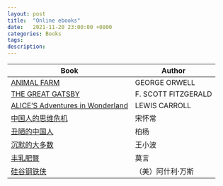 ```yaml
---
layout: post
title:  "Online ebooks"
date:   2021-11-20 23:00:00 +0800
categories: Books
tags:
description: 
---
```



  Book                                                                              |Author 
------------------------------------------------------------------------------------|-------
[ANIMAL FARM](https://dn790000.ca.archive.org/0/items/animalfarm00orwe_0/animalfarm00orwe_0.pdf)|GEORGE ORWELL
[THE GREAT GATSBY](https://dn720501.ca.archive.org/0/items/greatgatsby00fitz_1/greatgatsby00fitz_1.pdf)|F. SCOTT FITZGERALD
[ALICE’S Adventures in Wonderland](https://www.adobe.com/be_en/active-use/pdf/Alice_in_Wonderland.pdf)|LEWIS CARROLL
[中国人的思维危机](https://www.scribd.com/document/779164686/%E4%B8%AD%E5%9B%BD%E4%BA%BA%E7%9A%84%E6%80%9D%E7%BB%B4%E5%8D%B1%E6%9C%BA-%E5%AE%8B%E6%80%80%E5%B8%B8%E8%91%97-Z-Library) |宋怀常
[丑陋的中国人](https://archive.org/details/The-Ugly-Chinese) |柏杨    
[沉默的大多数](https://eol.nwafu.edu.cn/meol/analytics/resPdfShow.do?resId=278117&lid=44729) |王小波 
[丰乳肥臀](https://docs.google.com/open?id=0B61Z4IXsLjTXYUZISU9YZUpLYVE)     |莫言    
[硅谷钢铁侠](https://archive.org/details/77ebooks.com_202202)   |（美）阿什利·万斯
